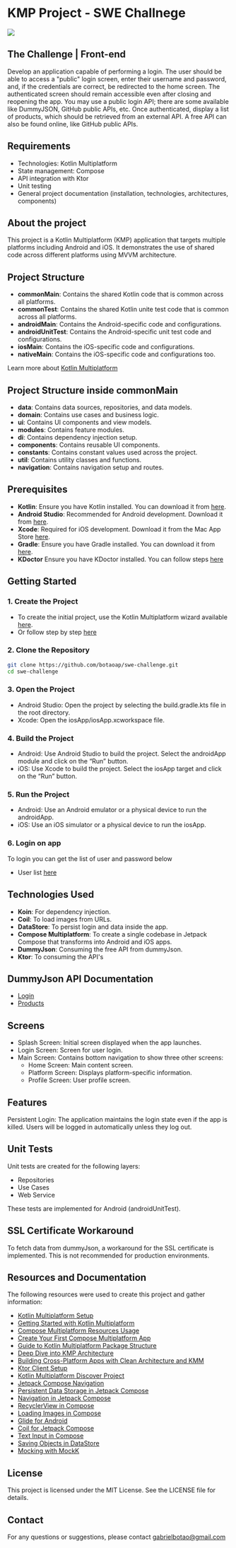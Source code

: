# KMP Project - SWE Challnege

<div>
  <a href="https://github.com/botaoap/swe-challenge">
  <img src="https://img.shields.io/github/repo-size/botaoap/swe-challenge">
  </a>
</div>

## The Challenge | Front-end

Develop an application capable of performing a login. The user should be able to access a "public" login screen, enter their username and password, and, if the credentials are correct, be redirected to the home screen. The authenticated screen should remain accessible even after closing and reopening the app. You may use a public login API; there are some available like DummyJSON, GitHub public APIs, etc. Once authenticated, display a list of products, which should be retrieved from an external API. A free API can also be found online, like GitHub public APIs.

## Requirements

- Technologies: Kotlin Multiplatform
- State management: Compose
- API integration with Ktor
- Unit testing
- General project documentation (installation, technologies, architectures, components)

## About the project

This project is a Kotlin Multiplatform (KMP) application that targets multiple platforms including Android and iOS. It demonstrates the use of shared code across different platforms using MVVM architecture.

## Project Structure

- **commonMain**: Contains the shared Kotlin code that is common across all platforms.
- **commonTest**: Contains the shared Kotlin unite test code that is common across all platforms.
- **androidMain**: Contains the Android-specific code and configurations.
- **androidUnitTest**: Contains the Android-specific unit test code and configurations.
- **iosMain**: Contains the iOS-specific code and configurations.
- **nativeMain**: Contains the iOS-specific code and configurations too.

Learn more about [Kotlin Multiplatform](https://www.jetbrains.com/help/kotlin-multiplatform-dev/get-started.html)

## Project Structure inside commonMain

- **data**: Contains data sources, repositories, and data models.
- **domain**: Contains use cases and business logic.
- **ui**: Contains UI components and view models.
- **modules**: Contains feature modules.
- **di**: Contains dependency injection setup.
- **components**: Contains reusable UI components.
- **constants**: Contains constant values used across the project.
- **util**: Contains utility classes and functions.
- **navigation**: Contains navigation setup and routes.

## Prerequisites

- **Kotlin**: Ensure you have Kotlin installed. You can download it from [here](https://kotlinlang.org/).
- **Android Studio**: Recommended for Android development. Download it from [here](https://developer.android.com/studio?gad_source=1&gclid=EAIaIQobChMIi-WUkYTYiQMViSBECB1UHymHEAAYASAAEgJV4fD_BwE&gclsrc=aw.ds).
- **Xcode**: Required for iOS development. Download it from the Mac App Store [here](https://developer.apple.com/xcode/).
- **Gradle**: Ensure you have Gradle installed. You can download it from [here](https://gradle.org/install/).
- **KDoctor** Ensure you have KDoctor installed. You can follow steps [here](https://www.jetbrains.com/help/kotlin-multiplatform-dev/multiplatform-setup.html#check-your-environment)

## Getting Started

### 1. Create the Project

- To create the initial project, use the Kotlin Multiplatform wizard available [here](https://kmp.jetbrains.com/?_gl=1*1swua1s*_gcl_au*MTY2MTI3Mjc2MC4xNzI2NzUxOTU5*_ga*MTU5MjM3Njc3Mi4xNzI2NzUxOTU3*_ga_9J976DJZ68*MTczMTQ1NjQwNC42LjEuMTczMTQ1NzMzOS41NS4wLjA.).
- Or follow step by step [here](https://www.jetbrains.com/help/kotlin-multiplatform-dev/compose-multiplatform-create-first-app.html)

### 2. Clone the Repository

```sh
git clone https://github.com/botaoap/swe-challenge.git
cd swe-challenge
```
### 3. Open the Project

- Android Studio: Open the project by selecting the build.gradle.kts file in the root directory.
- Xcode: Open the iosApp/iosApp.xcworkspace file.

### 4. Build the Project

- Android: Use Android Studio to build the project. Select the androidApp module and click on the “Run” button.
- iOS: Use Xcode to build the project. Select the iosApp target and click on the “Run” button.

### 5. Run the Project

- Android: Use an Android emulator or a physical device to run the androidApp.
- iOS: Use an iOS simulator or a physical device to run the iosApp.

### 6. Login on app

To login you can get the list of user and password below
- User list [here](https://dummyjson.com/users)

## Technologies Used
 
- **Koin**: For dependency injection.
- **Coil**: To load images from URLs.
- **DataStore**: To persist login and data inside the app.
- **Compose Multiplatform**: To create a single codebase in Jetpack Compose that transforms into Android and iOS apps.
- **DummyJson**: Consuming the free API from dummyJson.
- **Ktor**: To consuming the API's

## DummyJson API Documentation

- [Login](https://dummyjson.com/docs/auth)
- [Products](https://dummyjson.com/docs/products)

## Screens

- Splash Screen: Initial screen displayed when the app launches.
- Login Screen: Screen for user login.
- Main Screen: Contains bottom navigation to show three other screens:
  - Home Screen: Main content screen.
  - Platform Screen: Displays platform-specific information.
  - Profile Screen: User profile screen.

## Features

Persistent Login: The application maintains the login state even if the app is killed. Users will be logged in automatically unless they log out.

## Unit Tests

Unit tests are created for the following layers:
- Repositories
- Use Cases
- Web Service

These tests are implemented for Android (androidUnitTest).

## SSL Certificate Workaround

To fetch data from dummyJson, a workaround for the SSL certificate is implemented. This is not recommended for production environments.

## Resources and Documentation

The following resources were used to create this project and gather information:

- [Kotlin Multiplatform Setup](https://www.jetbrains.com/help/kotlin-multiplatform-dev/multiplatform-setup.html)
- [Getting Started with Kotlin Multiplatform](https://www.jetbrains.com/help/kotlin-multiplatform-dev/get-started.html)
- [Compose Multiplatform Resources Usage](https://www.jetbrains.com/help/kotlin-multiplatform-dev/compose-multiplatform-resources-usage.html)
- [Create Your First Compose Multiplatform App](https://www.jetbrains.com/help/kotlin-multiplatform-dev/compose-multiplatform-create-first-app.html)
- [Guide to Kotlin Multiplatform Package Structure](https://medium.com/@kerry.bisset/unifying-code-across-platforms-a-guide-to-kotlin-multiplatform-package-structure-1ad9fb630ddf)
- [Deep Dive into KMP Architecture](https://medium.com/@rudradave/kotlin-multiplatform-mini-course-deep-dive-into-kmp-architecture-part-2-e078fd7b5c37)
- [Building Cross-Platform Apps with Clean Architecture and KMM](https://medium.com/@hassenmabrouk/building-cross-platform-apps-with-clean-architecture-and-kmm-3950444660f8)
- [Ktor Client Setup](https://ktor.io/docs/client-create-new-application.html)
- [Kotlin Multiplatform Discover Project](https://kotlinlang.org/docs/multiplatform-discover-project.html)
- [Jetpack Compose Navigation](https://developer.android.com/develop/ui/compose/navigation#kts)
- [Persistent Data Storage in Jetpack Compose](https://medium.com/@rowaido.game/persistent-data-storage-using-datastore-preferences-in-jetpack-compose-90c481bfed12)
- [Navigation in Jetpack Compose](https://developer.android.com/guide/navigation/use-graph/navigate)
- [RecyclerView in Compose](https://developer.android.com/develop/ui/compose/migrate/migration-scenarios/recycler-view)
- [Loading Images in Compose](https://developer.android.com/develop/ui/compose/graphics/images/loading)
- [Glide for Android](https://bumptech.github.io/glide/int/compose.html)
- [Coil for Jetpack Compose](https://github.com/coil-kt/coil#jetpack-compose)
- [Text Input in Compose](https://developer.android.com/develop/ui/compose/text/user-input)
- [Saving Objects in DataStore](https://medium.com/supercharges-mobile-product-guide/new-way-of-storing-data-in-android-jetpack-datastore-a1073d09393d)
- [Mocking with MockK](https://mockk.io/)

## License

This project is licensed under the MIT License. See the LICENSE file for details.

## Contact

For any questions or suggestions, please contact gabrielbotao@gmail.com
